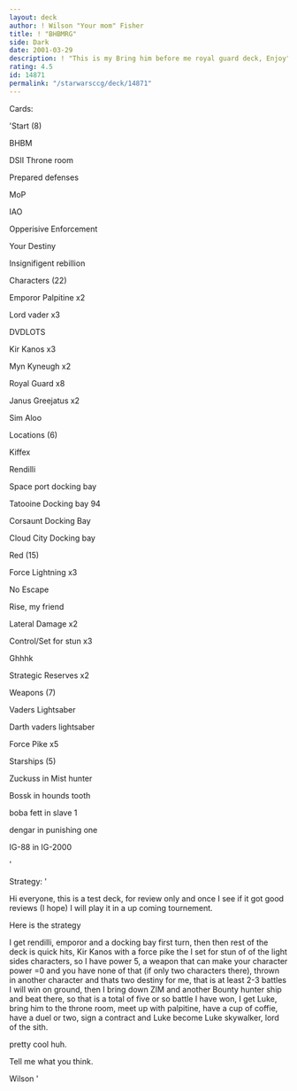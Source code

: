 ```yaml
---
layout: deck
author: ! Wilson "Your mom" Fisher
title: ! "BHBMRG"
side: Dark
date: 2001-03-29
description: ! "This is my Bring him before me royal guard deck, Enjoy"
rating: 4.5
id: 14871
permalink: "/starwarsccg/deck/14871"
---
```

Cards: 

'Start (8)

BHBM

DSII Throne room

Prepared defenses

MoP

IAO

Opperisive Enforcement

Your Destiny

Insignifigent rebillion


Characters (22)

Emporor Palpitine x2

Lord vader x3

DVDLOTS

Kir Kanos x3

Myn Kyneugh x2

Royal Guard x8

Janus Greejatus x2

Sim Aloo


Locations (6)

Kiffex

Rendilli

Space port docking bay

Tatooine Docking bay 94

Corsaunt Docking Bay

Cloud City Docking bay


Red (15)

Force Lightning x3

No Escape

Rise, my friend

Lateral Damage x2

Control/Set for stun x3

Ghhhk

Strategic Reserves x2


Weapons (7)

Vaders Lightsaber

Darth vaders lightsaber

Force Pike x5


Starships (5)

Zuckuss in Mist hunter

Bossk in hounds tooth

boba fett in slave 1

dengar in punishing one

IG-88 in IG-2000

'

Strategy: '

Hi everyone, this is a test deck, for review only and once I see if it got good reviews (I hope) I will play it in a up coming tournement.

 Here is the strategy

I get rendilli, emporor and a docking bay first turn, then then rest of the deck is quick hits, Kir Kanos with a force pike the I set for stun of of the light sides characters, so I have power 5, a weapon that can make your character power =0 and you have none of that (if only two characters there), thrown in another character and thats two destiny for me, that is at least 2-3  battles I will win on ground, then I bring down ZIM and another Bounty hunter ship and beat there, so that is a total of five or so battle I have won, I get Luke, bring him to the throne room, meet up with palpitine, have a cup of coffie, have a duel or two, sign a contract and Luke become Luke skywalker, lord of the sith.


pretty cool huh.


Tell me what you think.


Wilson '
